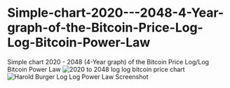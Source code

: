 # Simple-chart-2020---2048-4-Year-graph-of-the-Bitcoin-Price-Log-Log-Bitcoin-Power-Law
Simple chart 2020 - 2048 (4-Year graph) of the Bitcoin Price Log/Log Bitcoin Power Law
![2020 to 2048 log log bitcoin price chart](https://github.com/user-attachments/assets/8a07e71b-3f6b-43f2-9c11-fe10df857897)
![Harold Burger Log Log Power Law Screenshot](https://github.com/user-attachments/assets/84bf3191-9b52-4bd0-8086-ba150fd8a14a)
